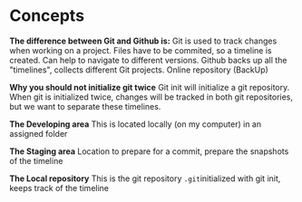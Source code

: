 # Concepts 

**The difference between Git and Github is:** 
Git is used to track changes when working on a project. Files have to be commited, so a timeline is created. Can help to navigate to different versions. 
Github backs up all the "timelines", collects different Git projects. Online repository (BackUp)

**Why you should not initialize git twice** 
Git init will initialize a git repository. When git is initialized twice, changes will be tracked in both git repositories, but we want to separate these timelines. 

**The Developing area**
This is located locally (on my computer) in an assigned folder 

**The Staging area**
Location to prepare for a commit, prepare the snapshots of the timeline 

**The Local repository** 
This is the git repository `.git`initialized with git init, keeps track of the timeline 




